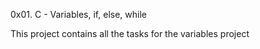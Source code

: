 0x01. C - Variables, if, else, while

This project contains all the tasks for the variables project
